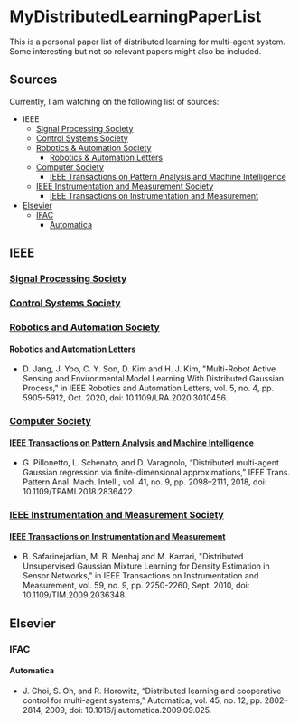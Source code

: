 # MyDistributedLearningPaperList
This is a personal paper list of distributed learning for multi-agent system. Some interesting but not so relevant papers might also be included. 
## Sources
Currently, I am watching on the following list of sources:
- IEEE
  - [Signal Processing Society](#Signal-Processing-Society)
  - [Control Systems Society](#Control-Systems-Society)
  - [Robotics & Automation Society](#Robotics-and-Automation-Society)
    - [Robotics & Automation Letters](#Robotics-and-Automation-Letters) 
  - [Computer Society](#Computer-Society)
    - [IEEE Transactions on Pattern Analysis and Machine Intelligence](#IEEE-Transactions-on-Pattern-Analysis-and-Machine-Intelligence)
  - [IEEE Instrumentation and Measurement Society](#IEEE-Instrumentation-and-Measurement-Society)
    - [IEEE Transactions on Instrumentation and Measurement](#IEEE-Transactions-on-Instrumentation-and-Measurement)
- [Elsevier](#Elsevier)
  - [IFAC](#IFAC)
    - [Automatica](#Automatica)
## IEEE
### [Signal Processing Society](https://signalprocessingsociety.org/)
### [Control Systems Society](http://ieeecss.org/)
### [Robotics and Automation Society](https://www.ieee-ras.org/)
#### [Robotics and Automation Letters](https://ieeexplore.ieee.org/xpl/RecentIssue.jsp?punumber=7083369)
- D. Jang, J. Yoo, C. Y. Son, D. Kim and H. J. Kim, "Multi-Robot Active Sensing and Environmental Model Learning With Distributed Gaussian Process," in IEEE Robotics and Automation Letters, vol. 5, no. 4, pp. 5905-5912, Oct. 2020, doi: 10.1109/LRA.2020.3010456.
### [Computer Society](https://www.computer.org/)
#### [IEEE Transactions on Pattern Analysis and Machine Intelligence](https://ieeexplore.ieee.org/xpl/RecentIssue.jsp?punumber=34)
- G. Pillonetto, L. Schenato, and D. Varagnolo, “Distributed multi-agent Gaussian regression via finite-dimensional approximations,” IEEE Trans. Pattern Anal. Mach. Intell., vol. 41, no. 9, pp. 2098–2111, 2018, doi: 10.1109/TPAMI.2018.2836422.
### [IEEE Instrumentation and Measurement Society](https://ieee-ims.org/)
#### [IEEE Transactions on Instrumentation and Measurement](https://ieeexplore.ieee.org/xpl/RecentIssue.jsp?punumber=19)
- B. Safarinejadian, M. B. Menhaj and M. Karrari, "Distributed Unsupervised Gaussian Mixture Learning for Density Estimation in Sensor Networks," in IEEE Transactions on Instrumentation and Measurement, vol. 59, no. 9, pp. 2250-2260, Sept. 2010, doi: 10.1109/TIM.2009.2036348.
## Elsevier
### IFAC
#### Automatica
- J. Choi, S. Oh, and R. Horowitz, “Distributed learning and cooperative control for multi-agent systems,” Automatica, vol. 45, no. 12, pp. 2802–2814, 2009, doi: 10.1016/j.automatica.2009.09.025.
